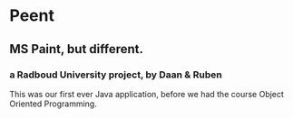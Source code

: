# Peent
## MS Paint, but different.
### a Radboud University project, by Daan & Ruben

This was our first ever Java application, before we had the course Object Oriented Programming.
